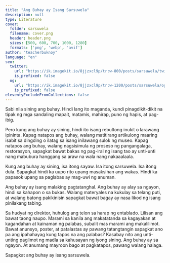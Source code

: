 ```yaml
---
title: "Ang Buhay ay Isang Sarsuwela"
description: null
type: Literature
cover:
  folder: sarsuwela
  filename: cover.png
  header: header.png
  sizes: [500, 600, 700, 1000, 1280]
  formats: ['png', 'webp', 'avif']
author: "teacherbuknoy"
language: "en"
seo:
  twitter:
    url: "https://ik.imagekit.io/8jjzxcl9p/tr:w-800/posts/sarsuwela/twitter.png"
    is_prefixed: false
  og:
    url: "https://ik.imagekit.io/8jjzxcl9p/tr:w-1200/posts/sarsuwela/og.png"
    is_prefixed: false
eleventyExcludeFromCollections: false
---
```


Sabi nila sining ang buhay. Hindi lang ito maganda, kundi pinagdikit-dikit na tipak ng mga sandaling mapait, matamis, mahirap, puno ng hapis, at pag-ibig.

Pero kung ang buhay ay sining, hindi ito isang rebultong inukit o larawang ipininta. Kapag natapos ang buhay, walang matitirang artikulong maaring isabit sa dingding o ilatag sa isang inilawang sulok ng museo. Kapag natapos ang buhay, walang nagsisimula ng proseso ng pangangalaga, restorasyon, sapagkat bawat bakas ng pag-iral ng isang tao ay unti-unti nang mabubura hanggang sa araw na wala nang nakaaalaala.

Kung ang buhay ay sining, isa itong sayaw. Isa itong sarsuwela. Isa itong dula. Sapagkat hindi ka uupo rito upang masaksihan ang wakas. Hindi ka papasok upang sa paglabas ay mag-uwi ng anuman. 

Ang buhay ay isang malaking pagtatanghal. Ang buhay ay alay sa ngayon, hindi sa kahapon o sa bukas. Walang materyales na kukulay sa telang puti, at walang batong pakikinisin sapagkat bawat bagay ay nasa likod ng isang pinilakang tabing. 

Sa hudyat ng direktor, huhulog ang telon sa harap ng entablado. Lilisan ang bawat taong naupo. Marami sa kanila ang makatatanda sa kagayakan at kagandahan at kainaman ng palabas, subalit mas marami ang makalilimot. Bawat anunsyo, poster, at patalastas ay pawang tatangtangin sapagkat ano pa ang ipahahayag kung tapos na ang palabas? Kasabay nito ang unti-unting paglimot ng madla sa kahusayan ng iyong sining. Ang buhay ay sa ngayon. At anumang mayroon bago at pagkatapos, pawang walang halaga.

Sapagkat ang buhay ay isang sarsuwela.
